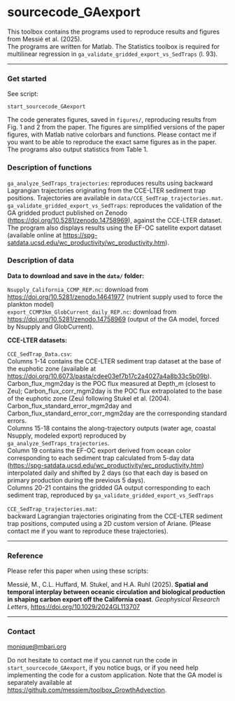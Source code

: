 # sourcecode_GAexport

This toolbox contains the programs used to reproduce results and figures from Messié et al. (2025).   
The programs are written for Matlab. The Statistics toolbox is required for multilinear regression in `ga_validate_gridded_export_vs_SedTraps` (l. 93).

* * *

### Get started ###

See script:  

	start_sourcecode_GAexport

The code generates figures, saved in `figures/`, reproducing results from Fig. 1 and 2 from the paper. The figures are simplified versions of the paper figures, with Matlab native colorbars and functions. Please contact me if you want to be able to reproduce the exact same figures as in the paper. The programs also output statistics from Table 1.
  
### Description of functions ### 

`ga_analyze_SedTraps_trajectories`: reproduces results using backward Lagrangian trajectories originating from the CCE-LTER sediment trap positions. Trajectories are available in `data/CCE_SedTrap_trajectories.mat`.  
`ga_validate_gridded_export_vs_SedTraps`: reproduces the validation of the GA gridded product published on Zenodo (https://doi.org/10.5281/zenodo.14758969), against the CCE-LTER dataset. The program also displays results using the EF-OC satellite export dataset (available online at https://spg-satdata.ucsd.edu/wc_productivity/wc_productivity.htm). 

### Description of data ###

**Data to download and save in the `data/` folder:** 

`Nsupply_California_CCMP_REP.nc`: download from https://doi.org/10.5281/zenodo.14641977 (nutrient supply used to force the plankton model)   
`export_CCMP3km_GlobCurrent_daily_REP.nc`: download from https://doi.org/10.5281/zenodo.14758969 (output of the GA model, forced by Nsupply and GlobCurrent).

**CCE-LTER datasets:**  

`CCE_SedTrap_Data.csv`:  
Columns 1-14 contains the CCE-LTER sediment trap dataset at the base of the euphotic zone (available at https://doi.org/10.6073/pasta/cdee03ef7b17c2a4027a4a8b33c5b09b). Carbon_flux_mgm2day is the POC flux measured at Depth_m (closest to Zeu); Carbon_flux_corr_mgm2day is the POC flux extrapolated to the base of the euphotic zone (Zeu) following Stukel et al. (2004). Carbon_flux_standard_error_mgm2day and Carbon_flux_standard_error_corr_mgm2day are the corresponding standard errors.  
Columns 15-18 contains the along-trajectory outputs (water age, coastal Nsupply, modeled export) reproduced by `ga_analyze_SedTraps_trajectories`.  
Column 19 contains the EF-OC export derived from ocean color corresponding to each sediment trap calculated from 5-day data (https://spg-satdata.ucsd.edu/wc_productivity/wc_productivity.htm) interpolated daily and shifted by 2 days (so that each day is based on primary production during the previous 5 days).  
Columns 20-21 contains the gridded GA output corresponding to each sediment trap, reproduced by `ga_validate_gridded_export_vs_SedTraps`  

`CCE_SedTrap_trajectories.mat`:  
backward Lagrangian trajectories originating from the CCE-LTER sediment trap positions, computed using a 2D custom version of Ariane. (Please contact me if you want to reproduce these trajectories).


* * *

### Reference ###

Please refer this paper when using these scripts:  

Messié, M., C.L. Huffard, M. Stukel, and H.A. Ruhl (2025). **Spatial and temporal interplay between oceanic circulation and biological production in shaping carbon export off the California coast**.  *Geophysical Research Letters*, https://doi.org/10.1029/2024GL113707

* * *

### Contact ###

monique@mbari.org

Do not hesitate to contact me if you cannot run the code in `start_sourcecode_GAexport`, if you notice bugs, or if you need help implementing the code for a custom application. Note that the GA model is separately available at https://github.com/messiem/toolbox_GrowthAdvection.
